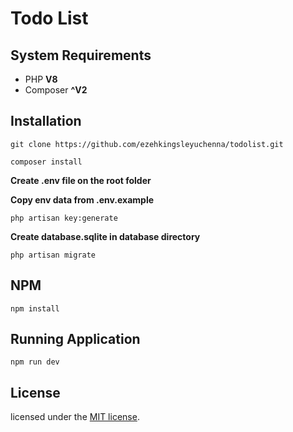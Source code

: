 # Todo List

## System Requirements
- PHP **V8**
- Composer **^V2**

## Installation

```
git clone https://github.com/ezehkingsleyuchenna/todolist.git
```
```
composer install
```
**Create .env file on the root folder**

**Copy env data from .env.example**

```
php artisan key:generate
```

**Create database.sqlite in database directory**

```
php artisan migrate
```

## NPM
```
npm install
```

## Running Application

```
npm run dev
```

## License

licensed under the [MIT license](https://opensource.org/licenses/MIT).
